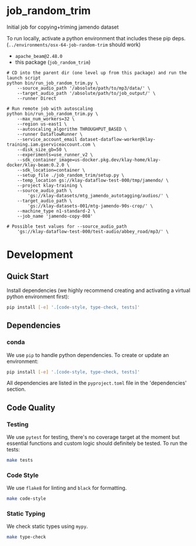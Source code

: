# job_random_trim

Initial job for copying+triming jamendo dataset


To run locally, activate a python environment that includes these pip deps.
(`../environments/osx-64-job-random-trim` should work)
- `apache_beam@2.48.0`
- this package (`job_random_trim`)

```
# CD into the parent dir (one level up from this package) and run the launch script
python bin/run_job_random_trim.py \
    --source_audio_path '/absolute/path/to/mp3/data/' \
    --target_audio_path '/absolute/path/to/job_output/' \
    --runner Direct

# Run remote job with autoscaling
python bin/run_job_random_trim.py \
    --max_num_workers=32 \
    --region us-east1 \
    --autoscaling_algorithm THROUGHPUT_BASED \
    --runner DataflowRunner \
    --service_account_email dataset-dataflow-worker@klay-training.iam.gserviceaccount.com \
    --disk_size_gb=50 \
    --experiments=use_runner_v2 \
    --sdk_container_image=us-docker.pkg.dev/klay-home/klay-docker/klay-beam:0.2.0 \
    --sdk_location=container \
    --setup_file ./job_random_trim/setup.py \
    --temp_location gs://klay-dataflow-test-000/tmp/jamendo/ \
    --project klay-training \
    --source_audio_path \
        'gs://klay-datasets/mtg_jamendo_autotagging/audios/' \
    --target_audio_path \
        'gs://klay-datasets-001/mtg-jamendo-90s-crop/' \
    --machine_type n1-standard-2 \
    --job_name 'jamendo-copy-008'

# Possible test values for --source_audio_path
    'gs://klay-dataflow-test-000/test-audio/abbey_road/mp3/' \
```

# Development
## Quick Start
Install dependencies (we highly recommend creating and activating a virtual
python environment first):
```sh
pip install [-e] '.[code-style, type-check, tests]'
```

## Dependencies
### conda
We use `pip` to handle python dependencies.  To create or update an environment:

```sh
pip install [-e] '.[code-style, type-check, tests]'
```

All dependencies are listed in the `pyproject.toml` file in the 'dependencies'
section.

## Code Quality
### Testing
We use `pytest` for testing, there's no coverage target at the moment but
essential functions and custom logic should definitely be tested. To run the
tests:
```sh
make tests
```

### Code Style
We use `flake8` for linting and `black` for formatting.

```sh
make code-style
```

### Static Typing
We check static types using `mypy`.
```sh
make type-check
```
